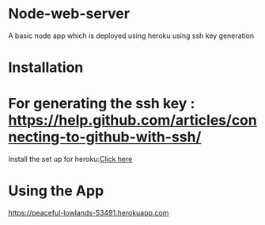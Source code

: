 # Node-web-server
A basic node app which is deployed using heroku using ssh key generation 

Installation
===
 For generating the ssh key : <a href="https://help.github.com/articles/connecting-to-github-with-ssh/">https://help.github.com/articles/connecting-to-github-with-ssh/</a>
===
Install the set up for heroku:<a href="https://devcenter.heroku.com/articles/heroku-cli">Click here</a>
 
Using the App
===
<a href ="https://peaceful-lowlands-53491.herokuapp.com" > https://peaceful-lowlands-53491.herokuapp.com</a>

 
